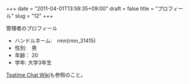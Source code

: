 +++
date = "2011-04-01T13:59:35+09:00"
draft = false
title = "プロフィール"
slug = "12"
+++

管理者のプロフィール
<ul>
	<li>ハンドルネーム:　rmn(rmn_31415)</li>
	<li>性別:　男</li>
	<li>年齢： 20</li>
	<li>学年: 大学3年生</li>
</ul>
<a title="ITC Group Wiki" href="http://rmn-web.net/wiki/index.php?title=rmn." target="_blank">Teatime Chat Wiki</a>も参照のこと。
